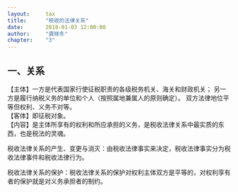 ```yaml
---
layout: 	tax
title: 		"税收的法律关系"
date: 		2018-01-03 12:00:00
author: 	"龚晓冬"
chapter: 	"3"
---  
```



## 一、关系

【主体】一方是代表国家行使征税职责的各级税务机关、海关和财政机关； 另一方是履行纳税义务的单位和个人（按照属地兼属人的原则确定）。 双方法律地位平等但权利、义务不对等。  
【客体】即征税对象。  
【内容】是主体所享有的权利和所应承担的义务，是税收法律关系中最实质的东西，也是税法的灵魂。  

税收法律关系的产生、变更与消灭：由税收法律事实来决定，税收法律事实分为税收法律事件和税收法律行为。

税收法律关系的保护：税收法律关系的保护对权利主体双方是平等的，对权利享有者的保护就是对义务承担者的制约。

